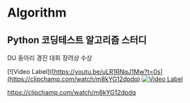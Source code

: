 # Algorithm

## Python 코딩테스트 알고리즘 스터디
DU 동아리 경진 대회 장려상 수상

[![Video Label]([https://youtu.be/uLR1RNqJ1Mw?t=0s](https://clipchamp.com/watch/m8kYG12dpdq)
[![Video Label](https://clipchamp.com/watch/m8kYG12dpdq.jpg)](https://clipchamp.com/watch/m8kYG12dpdq)


https://clipchamp.com/watch/m8kYG12dpdq
